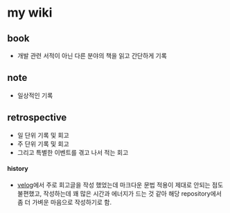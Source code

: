 # my wiki


## book
- 개발 관련 서적이 아닌 다른 분야의 책을 읽고 간단하게 기록

## note
- 일상적인 기록

## retrospective
- 일 단위 기록 및 회고
- 주 단위 기록 및 회고
- 그리고 특별한 이벤트를 겪고 나서 적는 회고


#### history
- [velog](https://velog.io/@wisdom08)에서 주로 회고글을 작성 했었는데 마크다운 문법 적용이 제대로 안되는 점도 불편했고, 작성하는데 꽤 많은 시간과 에너지가 드는 것 같아 해당 repository에서 좀 더 가벼운 마음으로 작성하기로 함.
